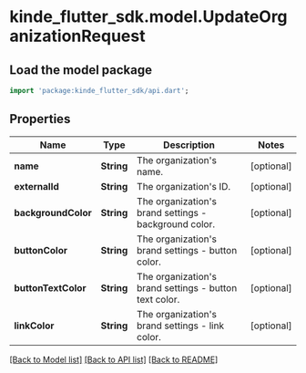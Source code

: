 # kinde_flutter_sdk.model.UpdateOrganizationRequest

## Load the model package
```dart
import 'package:kinde_flutter_sdk/api.dart';
```

## Properties
Name | Type | Description | Notes
------------ | ------------- | ------------- | -------------
**name** | **String** | The organization's name. | [optional] 
**externalId** | **String** | The organization's ID. | [optional] 
**backgroundColor** | **String** | The organization's brand settings - background color. | [optional] 
**buttonColor** | **String** | The organization's brand settings - button color. | [optional] 
**buttonTextColor** | **String** | The organization's brand settings - button text color. | [optional] 
**linkColor** | **String** | The organization's brand settings - link color. | [optional] 

[[Back to Model list]](../README.md#documentation-for-models) [[Back to API list]](../README.md#documentation-for-api-endpoints) [[Back to README]](../README.md)


